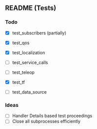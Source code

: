 ## README (Tests)

### Todo
- [x] test_subscribers (partially)
- [x] test_qos
- [x] test_localization
- [ ] test_service_calls
- [ ] test_teleop
- [x] test_tf
- [ ] test_data_source


### Ideas
- [ ] Handler Details based test proceedings
- [ ] Close all subprocesses efficiently
